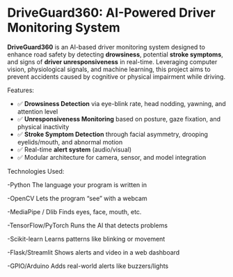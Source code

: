 # DriveGuard360: AI-Powered Driver Monitoring System

**DriveGuard360** is an AI-based driver monitoring system designed to enhance road safety by detecting **drowsiness**, potential **stroke symptoms**, and signs of **driver unresponsiveness** in real-time. Leveraging computer vision, physiological signals, and machine learning, this project aims to prevent accidents caused by cognitive or physical impairment while driving.

Features:

- ✅ **Drowsiness Detection** via eye-blink rate, head nodding, yawning, and attention level
- ✅ **Unresponsiveness Monitoring** based on posture, gaze fixation, and physical inactivity
- ✅ **Stroke Symptom Detection** through facial asymmetry, drooping eyelids/mouth, and abnormal motion
- ✅ Real-time **alert system** (audio/visual)
- ✅ Modular architecture for camera, sensor, and model integration

Technologies Used:

-Python	The language your program is written in

-OpenCV	Lets the program “see” with a webcam

-MediaPipe / Dlib	Finds eyes, face, mouth, etc.

-TensorFlow/PyTorch	Runs the AI that detects problems

-Scikit-learn	Learns patterns like blinking or movement

-Flask/Streamlit	Shows alerts and video in a web dashboard

-GPIO/Arduino	Adds real-world alerts like buzzers/lights


